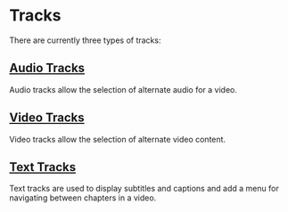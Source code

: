 # Tracks

There are currently three types of tracks:

## [Audio Tracks](./audio-tracks.md)

Audio tracks allow the selection of alternate audio for a video.

## [Video Tracks](./video-tracks.md)

Video tracks allow the selection of alternate video content.

## [Text Tracks](./text-tracks.md)

Text tracks are used to display subtitles and captions and add a menu for navigating between chapters in a video.
